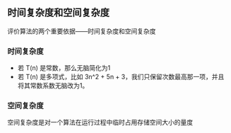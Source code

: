 ## 时间复杂度和空间复杂度
评价算法的两个重要依据——时间复杂度和空间复杂度


### 时间复杂度
- 若 T(n) 是常数，那么无脑简化为1
- 若 T(n) 是多项式，比如 3n^2 + 5n + 3，我们只保留次数最高那一项，并且将其常数系数无脑改为1。


### 空间复杂度
空间复杂度是对一个算法在运行过程中临时占用存储空间大小的量度